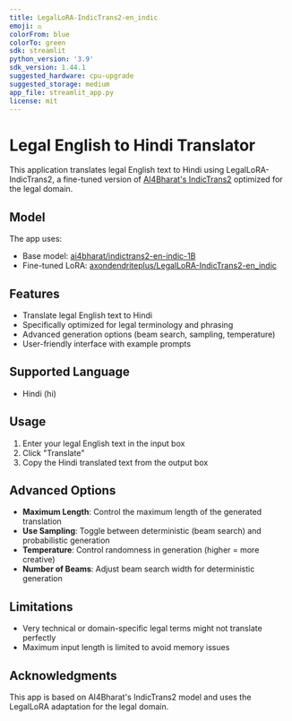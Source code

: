 ```yaml
---
title: LegalLoRA-IndicTrans2-en_indic
emoji: ⚖️
colorFrom: blue
colorTo: green
sdk: streamlit
python_version: '3.9'
sdk_version: 1.44.1
suggested_hardware: cpu-upgrade
suggested_storage: medium
app_file: streamlit_app.py
license: mit
---
```

# Legal English to Hindi Translator

This application translates legal English text to Hindi using LegalLoRA-IndicTrans2, a fine-tuned version of [AI4Bharat's IndicTrans2](https://huggingface.co/ai4bharat/indictrans2-en-indic-1B) optimized for the legal domain.

## Model

The app uses:
- Base model: [ai4bharat/indictrans2-en-indic-1B](https://huggingface.co/ai4bharat/indictrans2-en-indic-1B)
- Fine-tuned LoRA: [axondendriteplus/LegalLoRA-IndicTrans2-en_indic](https://huggingface.co/axondendriteplus/LegalLoRA-IndicTrans2-en_indic)

## Features

- Translate legal English text to Hindi
- Specifically optimized for legal terminology and phrasing
- Advanced generation options (beam search, sampling, temperature)
- User-friendly interface with example prompts

## Supported Language

- Hindi (hi)

## Usage

1. Enter your legal English text in the input box
2. Click "Translate"
3. Copy the Hindi translated text from the output box

## Advanced Options

- **Maximum Length**: Control the maximum length of the generated translation
- **Use Sampling**: Toggle between deterministic (beam search) and probabilistic generation
- **Temperature**: Control randomness in generation (higher = more creative)
- **Number of Beams**: Adjust beam search width for deterministic generation

## Limitations

- Very technical or domain-specific legal terms might not translate perfectly
- Maximum input length is limited to avoid memory issues

## Acknowledgments

This app is based on AI4Bharat's IndicTrans2 model and uses the LegalLoRA adaptation for the legal domain.